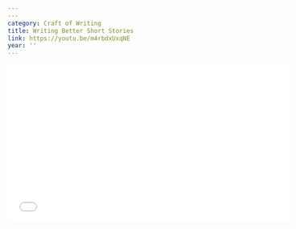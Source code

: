 ```yaml
---
---
category: Craft of Writing
title: Writing Better Short Stories
link: https://youtu.be/m4rbdxUxqNE
year: ''
---
```

<iframe width="560" height="315" src="{{ page.link }}" frameborder="0" allowfullscreen></iframe>
